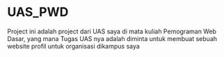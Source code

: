 # UAS_PWD
Project ini adalah project dari UAS saya di mata kuliah Pemograman Web Dasar, yang mana Tugas UAS nya adalah diminta untuk membuat sebuah website profil untuk organisasi dikampus saya

